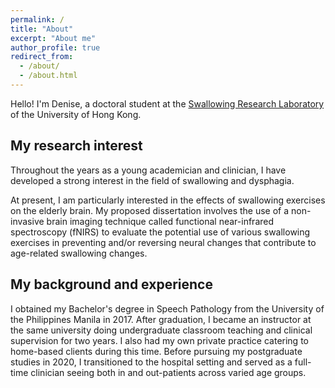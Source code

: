 ```yaml
---
permalink: /
title: "About"
excerpt: "About me"
author_profile: true
redirect_from: 
  - /about/
  - /about.html
---
```

Hello! I'm Denise, a doctoral student at the [Swallowing Research Laboratory](https://swallow.edu.hku.hk/) of the University of Hong Kong. 


## My research interest
Throughout the years as a young academician and clinician, I have developed a strong interest in the field of swallowing and dysphagia. 

At present, I am particularly interested in the effects of swallowing exercises on the elderly brain. My proposed dissertation involves the use of a non-invasive brain imaging technique called functional near-infrared spectroscopy (fNIRS) to evaluate the potential use of various swallowing exercises in preventing and/or reversing neural changes that contribute to age-related swallowing changes. 


## My background and experience
I obtained my Bachelor's degree in Speech Pathology from the University of the Philippines Manila in 2017. After graduation, I became an instructor at the same university doing undergraduate classroom teaching and clinical supervision for two years. I also had my own private practice catering to home-based clients during this time. Before pursuing my postgraduate studies in 2020, I transitioned to the hospital setting and served as a full-time clinician seeing both in and out-patients across varied age groups. 
